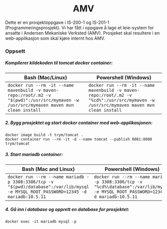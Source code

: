 <h1 align="center">AMV</h1>
Dette er en prosjektoppgave i IS-200-1 og IS-201-1 (Programmeringsprosjekt). Vi har fått i oppgave å lage et leie-system for ansatte i Andersen Mekaniske Verksted (AMV). Prosjeket skal resultere i en web-applikasjon som skal kjøre internt hos AMV.

### Oppsett

##### Kompilerer kildekoden til tomcat docker container:
|Bash (Mac/Linux)|Powershell (Windows)|
|--------------------|--------------------|
|`docker run --rm -it --name mavenbuild -v maven-repo:/root/.m2 -v "$(pwd)":/usr/src/mymaven -w /usr/src/mymaven maven mvn clean install` | `docker run --rm -it --name mavenbuild -v maven-repo:/root/.m2 -v "%cd%":/usr/src/mymaven -w /usr/src/mymaven maven mvn clean install`|


##### 2. Bygg prosjektet og start docker container med web-applikasjonen:
`docker image build -t trym/tomcat .`    
`docker container run --rm -it -d --name tomcat --publish 8081:8080 trym/tomcat`

##### 3. Start mariadb container:

|Bash (Mac and Linux)|Powershell (Windows)|
|--------------------|--------------------|
|`docker run --rm --name mariadb -p 3308:3306/tcp -v "$(pwd)/database":/var/lib/mysql -e MYSQL_ROOT_PASSWORD=12345 -d mariadb:10.5.11`|`docker run --rm --name mariadb -p 3308:3306/tcp -v "%cd%\database":/var/lib/mysql -e MYSQL_ROOT_PASSWORD=12345 -d mariadb:10.5.11`|

##### 4. Gå inn i database og opprett en database for prosjektet:
`docker exec -it mariadb mysql -p`
